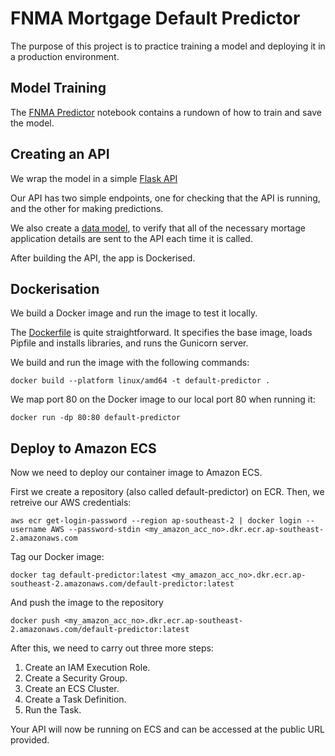 # FNMA Mortgage Default Predictor

The purpose of this project is to practice training a model and deploying it in a production environment.

## Model Training

The [FNMA Predictor](fnma_predictor.ipynb) notebook contains a rundown of how to train and save the model.

## Creating an API

We wrap the model in a simple [Flask API](app.py)

Our API has two simple endpoints, one for checking that the API is running, and the other for making predictions.

We also create a [data model](data_model/application_details.py), to verify that all of the necessary mortage application details are sent to the API each time it is called.

After building the API, the app is Dockerised.

## Dockerisation

We build a Docker image and run the image to test it locally.

The [Dockerfile](Dockerfile) is quite straightforward. It specifies the base image, loads Pipfile and installs libraries, and runs the Gunicorn server.

We build and run the image with the following commands:

```docker build --platform linux/amd64 -t default-predictor .```

We map port 80 on the Docker image to our local port 80 when running it:

```docker run -dp 80:80 default-predictor```

## Deploy to Amazon ECS

Now we need to deploy our container image to Amazon ECS.

First we create a repository (also called default-predictor) on ECR.
Then, we retreive our AWS credentials:

```aws ecr get-login-password --region ap-southeast-2 | docker login --username AWS --password-stdin <my_amazon_acc_no>.dkr.ecr.ap-southeast-2.amazonaws.com```

Tag our Docker image:

```docker tag default-predictor:latest <my_amazon_acc_no>.dkr.ecr.ap-southeast-2.amazonaws.com/default-predictor:latest```

And push the image to the repository

```docker push <my_amazon_acc_no>.dkr.ecr.ap-southeast-2.amazonaws.com/default-predictor:latest```

After this, we need to carry out three more steps:

1. Create an IAM Execution Role.
2. Create a Security Group.
3. Create an ECS Cluster.
4. Create a Task Definition.
5. Run the Task.

Your API will now be running on ECS and can be accessed at the public URL provided.
